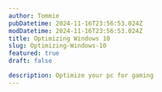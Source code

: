 ```yaml
---
author: Tommie
pubDatetime: 2024-11-16T23:56:53.024Z
modDatetime: 2024-11-16T23:56:53.024Z
title: Optimizing Windows 10
slug: Optimizing-Windows-10
featured: true
draft: false

description: Optimize your pc for gaming
---
```

